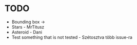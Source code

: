 # TODO

- Bounding box ->
- Stars - MrTitusz
- Asteroid - Dani
- Test something that is not tested - Szétosztva több issue-ra
